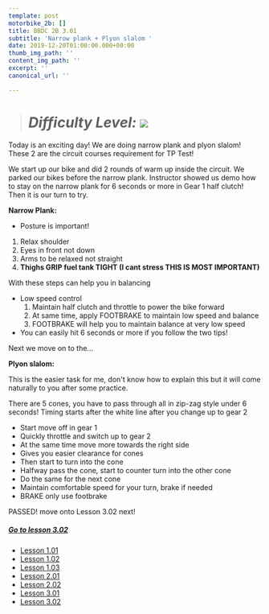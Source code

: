 ```yaml
---
template: post
motorbike_2b: []
title: BBDC 2B 3.01
subtitle: 'Narrow plank + Plyon slalom '
date: 2019-12-20T01:00:00.000+00:00
thumb_img_path: ''
content_img_path: ''
excerpt: ''
canonical_url: ''

---
```

> # **_Difficulty Level: ![](/images/try-harder.png)_**

Today is an exciting day! We are doing narrow plank and plyon slalom! These 2 are the circuit courses requirement for TP Test!

We start up our bike and did 2 rounds of warm up inside the circuit. We parked our bikes before the narrow plank. Instructor showed us demo how to stay on the narrow plank for 6 seconds or more in Gear 1 half clutch! Then it is our turn to try.

**Narrow Plank:**

* Posture is important!

1. Relax shoulder
2. Eyes in front not down
3. Arms to be relaxed not straight
4. **Thighs GRIP fuel tank TIGHT (I cant stress THIS IS MOST IMPORTANT)**

With these steps can help you in balancing

* Low speed control
  1. Maintain half clutch and throttle to power the bike forward
  2. At same time, apply FOOTBRAKE to maintain low speed and balance
  3. FOOTBRAKE will help you to maintain balance at very low speed
* You can easily hit 6 seconds or more if you follow the two tips!

Next we move on to the...

**Plyon slalom:**

This is the easier task for me, don't know how to explain this but it will come naturally to you after some practice.

There are 5 cones, you have to pass through all in zip-zag style under 6 seconds! Timing starts after the white line after you change up to gear 2

* Start move off in gear 1
* Quickly throttle and switch up to gear 2
* At the same time move more towards the right side
* Gives you easier clearance for cones
* Then start to turn into the cone
* Halfway pass the cone, start to counter turn into the other cone
* Do the same for the next cone
* Maintain comfortable speed for your turn, brake if needed
* BRAKE only use footbrake

PASSED! move onto Lesson 3.02 next!

##### [**Go to lesson 3.02**](https://gatsbygg.netlify.app/posts/2b-3-02/)

* [Lesson 1.01](https://gatsbygg.netlify.app/posts/BBDC_2B_1.01/)
* [Lesson 1.02](https://gatsbygg.netlify.app/posts/subject-1-02/)
* [Lesson 1.03](https://gatsbygg.netlify.app/posts/subject-1-03/)
* [Lesson 2.01](https://gatsbygg.netlify.app/posts/2-01/)
* [Lesson 2.02](https://gatsbygg.netlify.app/posts/2b-2-02/)
* [Lesson 3.01](https://gatsbygg.netlify.app/posts/2b-3-01/)
* [Lesson 3.02](https://gatsbygg.netlify.app/posts/2b-3-02/)
